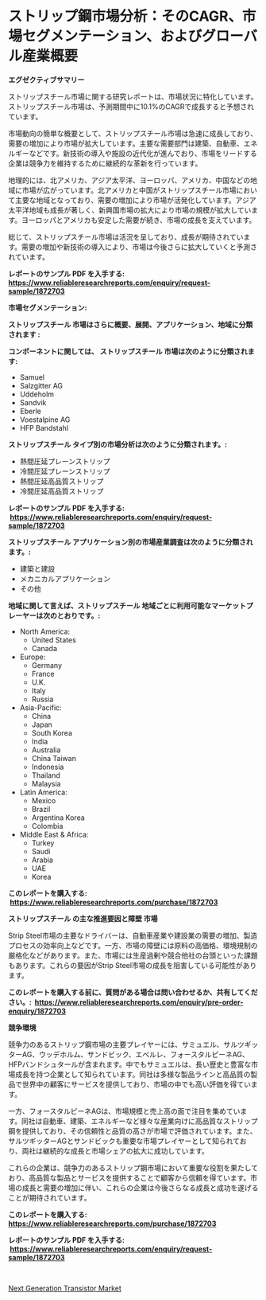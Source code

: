<p><h1>ストリップ鋼市場分析：そのCAGR、市場セグメンテーション、およびグローバル産業概要</h1></p><p><strong>エグゼクティブサマリー</strong></p>
<p><p>ストリップスチール市場に関する研究レポートは、市場状況に特化しています。ストリップスチール市場は、予測期間中に10.1%のCAGRで成長すると予想されています。</p><p>市場動向の簡単な概要として、ストリップスチール市場は急速に成長しており、需要の増加により市場が拡大しています。主要な需要部門は建築、自動車、エネルギーなどです。新技術の導入や施設の近代化が進んでおり、市場をリードする企業は競争力を維持するために継続的な革新を行っています。</p><p>地理的には、北アメリカ、アジア太平洋、ヨーロッパ、アメリカ、中国などの地域に市場が広がっています。北アメリカと中国がストリップスチール市場において主要な地域となっており、需要の増加により市場が活発化しています。アジア太平洋地域も成長が著しく、新興国市場の拡大により市場の規模が拡大しています。ヨーロッパとアメリカも安定した需要が続き、市場の成長を支えています。</p><p>総じて、ストリップスチール市場は活況を呈しており、成長が期待されています。需要の増加や新技術の導入により、市場は今後さらに拡大していくと予測されています。</p></p>
<p><strong>レポートのサンプル PDF を入手する: <a href="https://www.reliableresearchreports.com/enquiry/request-sample/1872703">https://www.reliableresearchreports.com/enquiry/request-sample/1872703</a></strong></p>
<p><strong>市場セグメンテーション:</strong></p>
<p><strong> ストリップスチール 市場はさらに概要、展開、アプリケーション、地域に分類されます :</strong></p>
<p><strong>コンポーネントに関しては、 ストリップスチール 市場は次のように分類されます: &nbsp;</strong></p>
<p><ul><li>Samuel</li><li>Salzgitter AG</li><li>Uddeholm</li><li>Sandvik</li><li>Eberle</li><li>Voestalpine AG</li><li>HFP Bandstahl</li></ul></p>
<p><strong> ストリップスチール タイプ別の市場分析は次のように分類されます。:</strong></p>
<p><ul><li>熱間圧延プレーンストリップ</li><li>冷間圧延プレーンストリップ</li><li>熱間圧延高品質ストリップ</li><li>冷間圧延高品質ストリップ</li></ul></p>
<p><strong>レポートのサンプル PDF を入手する: &nbsp;<a href="https://www.reliableresearchreports.com/enquiry/request-sample/1872703">https://www.reliableresearchreports.com/enquiry/request-sample/1872703</a></strong></p>
<p><strong> ストリップスチール アプリケーション別の市場産業調査は次のように分類されます。:</strong></p>
<p><ul><li>建築と建設</li><li>メカニカルアプリケーション</li><li>その他</li></ul></p>
<p><strong>地域に関して言えば、ストリップスチール 地域ごとに利用可能なマーケットプレーヤーは次のとおりです。:</strong></p>
<p><ul>
    <li>
        North America:
        <ul>
            <li>United States</li>
            <li>Canada</li>
        </ul>
    </li>
    <li>
        Europe:
        <ul>
            <li>Germany</li>
            <li>France</li>
            <li>U.K.</li>
            <li>Italy</li>
            <li>Russia</li>
        </ul>
    </li>
    <li>
        Asia-Pacific:
        <ul>
            <li>China</li>
            <li>Japan</li>
            <li>South Korea</li>
            <li>India</li>
            <li>Australia</li>
            <li>China Taiwan</li>
            <li>Indonesia</li>
            <li>Thailand</li>
            <li>Malaysia</li>
        </ul>
    </li>
    <li>
        Latin America:
        <ul>
            <li>Mexico</li>
            <li>Brazil</li>
            <li>Argentina Korea</li>
            <li>Colombia</li>
        </ul>
    </li>
    <li>
        Middle East & Africa:
        <ul>
            <li>Turkey</li>
            <li>Saudi</li>
            <li>Arabia</li>
            <li>UAE</li>
            <li>Korea</li>
        </ul>
    </li>
    </ul></p>
<p><strong>このレポートを購入する: &nbsp;<a href="https://www.reliableresearchreports.com/purchase/1872703">https://www.reliableresearchreports.com/purchase/1872703</a></strong></p>
<p><strong>ストリップスチール の主な推進要因と障壁 市場</strong></p>
<p><p>Strip Steel市場の主要なドライバーは、自動車産業や建設業の需要の増加、製造プロセスの効率向上などです。一方、市場の障壁には原料の高価格、環境規制の厳格化などがあります。また、市場には生産過剰や競合他社の台頭といった課題もあります。これらの要因がStrip Steel市場の成長を阻害している可能性があります。</p></p>
<p><strong>このレポートを購入する前に、質問がある場合は問い合わせるか、共有してください。:&nbsp; <a href="https://www.reliableresearchreports.com/enquiry/pre-order-enquiry/1872703">https://www.reliableresearchreports.com/enquiry/pre-order-enquiry/1872703</a></strong></p>
<p><strong>競争環境</strong></p>
<p><p>競争力のあるストリップ鋼市場の主要プレイヤーには、サミュエル、サルツギッターAG、ウッデホルム、サンドビック、エベルレ、フォースタルピーネAG、HFPバンドシュタールが含まれます。中でもサミュエルは、長い歴史と豊富な市場成長を持つ企業として知られています。同社は多様な製品ラインと高品質の製品で世界中の顧客にサービスを提供しており、市場の中でも高い評価を得ています。</p><p>一方、フォースタルピーネAGは、市場規模と売上高の面で注目を集めています。同社は自動車、建築、エネルギーなど様々な産業向けに高品質なストリップ鋼を提供しており、その信頼性と品質の高さが市場で評価されています。また、サルツギッターAGとサンドビックも重要な市場プレイヤーとして知られており、両社は継続的な成長と市場シェアの拡大に成功しています。</p><p>これらの企業は、競争力のあるストリップ鋼市場において重要な役割を果たしており、高品質な製品とサービスを提供することで顧客から信頼を得ています。市場の成長と需要の増加に伴い、これらの企業は今後さらなる成長と成功を遂げることが期待されています。</p></p>
<p><strong>このレポートを購入する: &nbsp; <a href="https://www.reliableresearchreports.com/purchase/1872703">https://www.reliableresearchreports.com/purchase/1872703</a></strong></p>
<p><strong>レポートのサンプル PDF を入手する: &nbsp;<a href="https://www.reliableresearchreports.com/enquiry/request-sample/1872703">https://www.reliableresearchreports.com/enquiry/request-sample/1872703</a></strong><strong></strong></p>
<p>&nbsp;</p>
<p><p><a href="https://circular-yam-9b9.notion.site/Decoding-the-Next-Generation-Transistor-Market-A-Deep-Dive-into-the-Latest-Market-Trends-Market-Se-2fae36acf99144c8a6e1bd4633ddc307">Next Generation Transistor Market</a></p></p>
